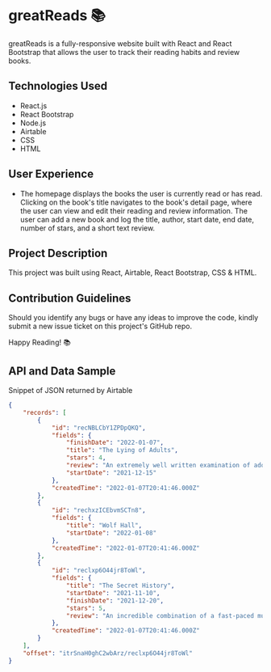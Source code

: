 # greatReads 📚

greatReads is a fully-responsive website built with React and React Bootstrap that allows the user to track their reading habits and review books. 

## Technologies Used
- React.js
- React Bootstrap
- Node.js
- Airtable
- CSS
- HTML

## User Experience
- The homepage displays the books the user is currently read or has read. Clicking on the book's title navigates to the book's detail page, where the user can view and edit their reading and review information. The user can add a new book and log the title, author, start date, end date, number of stars, and a short text review.

## Project Description

This project was built using React, Airtable, React Bootstrap, CSS & HTML. 


## Contribution Guidelines
Should you identify any bugs or have any ideas to improve the code, kindly submit a new issue ticket on this project's GitHub repo. 

Happy Reading! 📚

## API and Data Sample
Snippet of JSON returned by Airtable

```json
{
    "records": [
        {
            "id": "recNBLCbY1ZPDpQKQ",
            "fields": {
                "finishDate": "2022-01-07",
                "title": "The Lying of Adults",
                "stars": 4,
                "review": "An extremely well written examination of adolescence in 1990's Naples.",
                "startDate": "2021-12-15"
            },
            "createdTime": "2022-01-07T20:41:46.000Z"
        },
        {
            "id": "rechxzICEbvmSCTn8",
            "fields": {
                "title": "Wolf Hall",
                "startDate": "2022-01-08"
            },
            "createdTime": "2022-01-07T20:41:46.000Z"
        },
        {
            "id": "reclxp6O44jr8ToWl",
            "fields": {
                "title": "The Secret History",
                "startDate": "2021-11-10",
                "finishDate": "2021-12-20",
                "stars": 5,
                "review": "An incredible combination of a fast-paced murder mystery and a deep look the intersection of life & art. "
            },
            "createdTime": "2022-01-07T20:41:46.000Z"
        }
    ],
    "offset": "itrSnaH0ghC2wbArz/reclxp6O44jr8ToWl"
}
```



